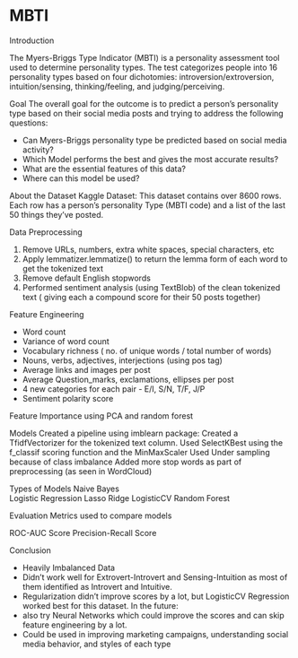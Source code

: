 # MBTI

Introduction

The Myers-Briggs Type Indicator (MBTI) is a personality assessment tool used to determine personality types. The test categorizes people into 16 personality types based on four dichotomies: introversion/extroversion, intuition/sensing, thinking/feeling, and judging/perceiving.

Goal
The overall goal for the outcome is to predict a person’s personality type based on their social media posts and trying to address the following questions:
- Can Myers-Briggs personality type be predicted based on social media activity?
- Which Model performs the best and gives the most accurate results?
- What are the essential features of this data?
- Where can this model be used?

About the Dataset
Kaggle Dataset: This dataset contains over 8600 rows. Each row has a person’s personality Type (MBTI code) and a list of the last 50 things they’ve posted.

Data Preprocessing
1. Remove URLs, numbers, extra white spaces, special characters, etc
2. Apply lemmatizer.lemmatize() to return the lemma form of each word to get the tokenized text
3. Remove default English stopwords
4. Performed sentiment analysis (using TextBlob) of the clean tokenized text ( giving each a compound score for their 50 posts together)

Feature Engineering

- Word count
- Variance of word count
- Vocabulary richness ( no. of unique words / total number of words)
- Nouns, verbs, adjectives, interjections (using pos tag)
- Average links and images per post
- Average Question_marks, exclamations, ellipses per post
- 4 new categories for each pair - E/I, S/N, T/F, J/P
- Sentiment polarity score

Feature Importance using PCA and random forest

Models
Created a pipeline using imblearn package:
   Created a TfidfVectorizer for the tokenized text column.
   Used SelectKBest using the f_classif scoring function and the MinMaxScaler
   Used Under sampling because of class imbalance
   Added more stop words as part of preprocessing (as seen in WordCloud)

Types of Models
  Naive Bayes  
  Logistic Regression
    Lasso
    Ridge
    LogisticCV
  Random Forest

Evaluation Metrics used to compare models

ROC-AUC Score
Precision-Recall Score

Conclusion

- Heavily Imbalanced Data
- Didn’t work well for Extrovert-Introvert and Sensing-Intuition as most of them identified as Introvert and Intuitive.
- Regularization didn’t improve scores by a lot, but LogisticCV Regression worked best for this dataset.
In the future:
- also try Neural Networks which could improve the scores and can skip feature engineering by a lot.
- Could be used in improving marketing campaigns, understanding social media behavior, and styles of each type








